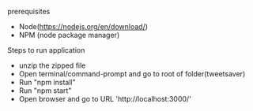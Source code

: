 prerequisites
 - Node(https://nodejs.org/en/download/)
 - NPM (node package manager)

 Steps to run application
 - unzip the zipped file
 - Open terminal/command-prompt and go to root of folder(tweetsaver)
 - Run "npm install"
 - Run "npm start"
 - Open browser and go to URL 'http://localhost:3000/'

